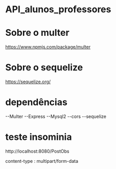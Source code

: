 # API_alunos_professores

# Sobre o multer

https://www.npmjs.com/package/multer

# Sobre o sequelize

https://sequelize.org/


# dependências

--Multer
--Express
--Mysql2
--cors
--sequelize

# teste insominia 
http://localhost:8080/PostObs

content-type : multipart/form-data

 
